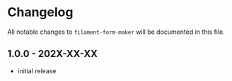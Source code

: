 # Changelog

All notable changes to `filament-form-maker` will be documented in this file.

## 1.0.0 - 202X-XX-XX

- initial release
